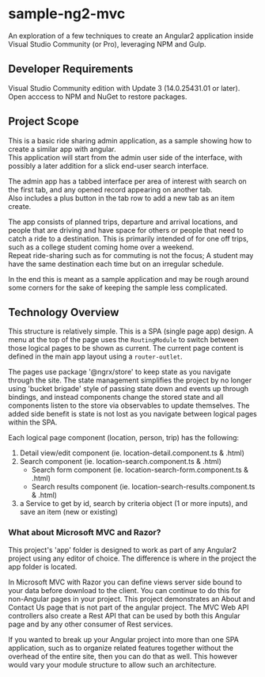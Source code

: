 # sample-ng2-mvc
An exploration of a few techniques to create an Angular2 application inside Visual Studio Community (or Pro), leveraging NPM and Gulp.

## Developer Requirements
Visual Studio Community edition with Update 3 (14.0.25431.01 or later).
Open acccess to NPM and NuGet to restore packages.

## Project Scope
This is a basic ride sharing admin application, as a sample showing how to create a similar app with angular.  
This application will start from the admin user side of the interface, with possibly a later addition for a slick end-user search interface.

The admin app has a tabbed interface per area of interest with search on the first tab, and any opened record appearing on another tab.  
Also includes a plus button in the tab row to add a new tab as an item create.

The app consists of planned trips, departure and arrival locations, and people that are driving and have space for others or people that 
need to catch a ride to a destination. This is primarily intended of for one off trips, such as a college student coming home over a weekend.  
Repeat ride-sharing such as for commuting is not the focus; A student may have the same destination each time but on an irregular schedule.

In the end this is meant as a sample application and may be rough around some corners for the sake of keeping the sample less complicated.

## Technology Overview
This structure is relatively simple.  This is a SPA (single page app) design.  A menu at the top of the page uses the `RoutingModule` to switch 
between those logical pages to be shown as current.  The current page content is defined in the main app layout using a `router-outlet`.

The pages use package '@ngrx/store' to keep state as you navigate through the site.  The state management simplifies the project by no longer using 
'bucket brigade' style of passing state down and events up through bindings, and instead components change the stored state and all components
listen to the store via observables to update themselves.  The added side benefit is state is not lost as you navigate between logical pages within
the SPA.

Each logical page component (location, person, trip) has the following:

1.	Detail view/edit component (ie. location-detail.component.ts & .html)
2.	Search component (ie. location-search.component.ts & .html)
	* Search form component (ie. location-search-form.component.ts & .html)
	* Search results component (ie. location-search-results.component.ts & .html)
3. a Service to get by id, search by criteria object (1 or more inputs), and save an item (new or existing)

### What about Microsoft MVC and Razor?
This project's 'app' folder is designed to work as part of any Angular2 project using any editor of choice.  The difference is where in the project the app folder is located.

In Microsoft MVC with Razor you can define views server side bound to your data before download to the client.  You can continue to do this for non-Angular pages in your
project.  This project demonstrates an About and Contact Us page that is not part of the angular project.  The MVC Web API controllers also create a Rest API that can be
used by both this Angular page and by any other consumer of Rest services.

If you wanted to break up your Angular project into more than one SPA application, such as to organize related features together without the overhead of the entire site, then you
can do that as well.  This however would vary your module structure to allow such an architecture.

